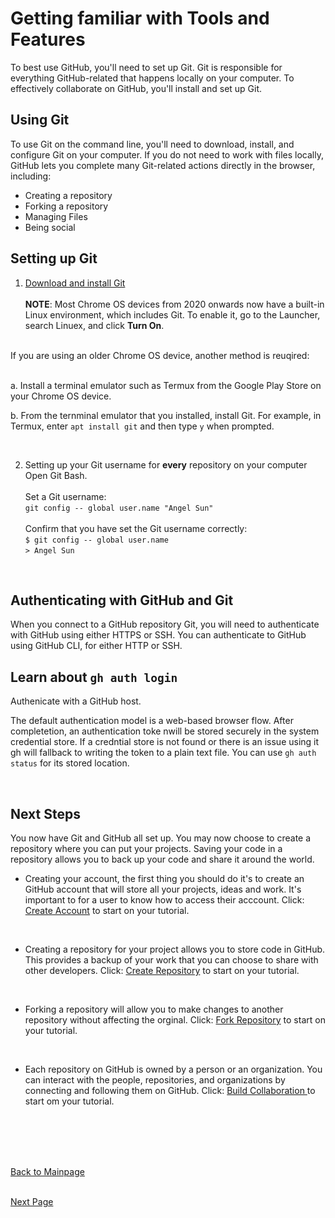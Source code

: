 # Getting familiar with Tools and Features <br />

To best use GitHub, you'll need to set up Git. Git is responsible for everything GitHub-related that happens locally on your computer. To effectively collaborate on GitHub, you'll install and set up Git. <br />

## Using Git
To use Git on the command line, you'll need to download, install, and configure Git on your computer. If you do not need to work with files locally, GitHub lets you complete many Git-related actions directly in the browser, including: <br />

* Creating a repository
* Forking a repository
* Managing Files
* Being social <br />

## Setting up Git 

1. [Download and install Git](https://git-scm.com/downloads) <br />
<br />**NOTE**: Most Chrome OS devices from 2020 onwards now have a built-in Linux environment, which includes Git. To enable it, go to the Launcher, search Linuex, and click **Turn On**.
<br />
  If you are using an older Chrome OS device, another method is reuqired:
  <br/>
  
<br />   a. Install a terminal emulator such as Termux from the Google Play Store on your Chrome OS device. 
  <br />
  
  b. From the ternminal emulator that you installed, install Git. For example, in Termux, enter `apt install git` and then type `y` when prompted.  <br />

  <br />

  2. Setting up your Git username for **every** repository on your computer <br />
  Open Git Bash. <br />
  <br />Set a Git username: <br />
  ```git config -- global user.name "Angel Sun"```<br />
 <br /> Confirm that you have set the Git username correctly: <br />
  ```$ git config -- global user.name``` <br />
    ```> Angel Sun```
<br />

## Authenticating with GitHub and Git

When you connect to a GitHub repository Git, you will need to authenticate with GitHub using either HTTPS or SSH. You can authenticate to GitHub using GitHub CLI, for either HTTP or SSH. <br />

## Learn about ```gh auth login```
Authenicate with a GitHub host. 
<br />

The default authentication model is a web-based browser flow. After completetion, an authentication toke nwill be stored securely in the system credential store. If a credntial store is not found or there is an issue using it gh will fallback to writing the token to a plain text file. You can use ```gh auth status``` for its stored location. 

<br />

## Next Steps

You now have Git and GitHub all set up. You may now choose to create a repository where you can put your projects. Saving your code in a repository allows you to back up your code and share it around the world. <br />

* Creating your account, the first thing you should do it's to create an GitHub account that will store all your projects, ideas and work. It's important to for a user to know how to access their acccount. Click: [Create Account](https://github.com/AngelS28/Markdown_Github/blob/main/yourAccount.md) to start on your tutorial.

<br />

* Creating a repository for your project allows you to store code in GitHub. This provides a backup of your work that you can choose to share with other developers. Click: [Create Repository](https://github.com/AngelS28/Markdown_Github/blob/main/createRepository.md) to start on your tutorial.

<br />

* Forking a repository will allow you to make changes to another repository without affecting the orginal. Click: [Fork Repository](https://github.com/AngelS28/Markdown_Github/blob/main/forkRepo.md) to start on your tutorial.

<br />

* Each repository on GitHub is owned by a person or an organization. You can interact with the people, repositories, and organizations by connecting and following them on GitHub. Click: [Build Collaboration ](https://github.com/AngelS28/Markdown_Github/blob/main/collabrateWithOthers.md) to start om your tutorial.

<br />

<br />

<br />

<br />

[Back to Mainpage](https://github.com/AngelS28/Markdown_Github/blob/main/README.md)                             
<br />

[Next Page](https://github.com/AngelS28/Markdown_Github/blob/main/yourAccount.md)
